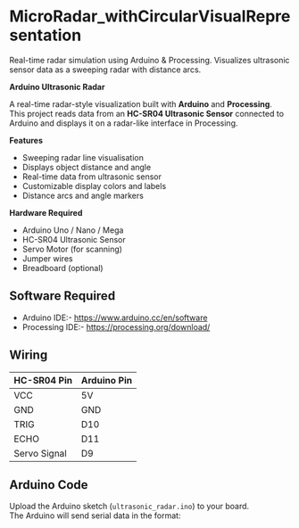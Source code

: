 # MicroRadar_withCircularVisualRepresentation
Real-time radar simulation using Arduino &amp; Processing. Visualizes ultrasonic sensor data as a sweeping radar with distance arcs.

**Arduino Ultrasonic Radar**
 
A real-time radar-style visualization built with **Arduino** and **Processing**.  
This project reads data from an **HC-SR04 Ultrasonic Sensor** connected to Arduino and displays it on a radar-like interface in Processing.

**Features**
- Sweeping radar line visualisation
- Displays object distance and angle
- Real-time data from ultrasonic sensor
- Customizable display colors and labels
- Distance arcs and angle markers

**Hardware Required**
- Arduino Uno / Nano / Mega
- HC-SR04 Ultrasonic Sensor
- Servo Motor (for scanning)
- Jumper wires
- Breadboard (optional)

## Software Required
- Arduino IDE:- https://www.arduino.cc/en/software
- Processing IDE:- https://processing.org/download/

## Wiring
| HC-SR04 Pin | Arduino Pin |
|-------------|------------|
| VCC         | 5V         |
| GND         | GND        |
| TRIG        | D10        |
| ECHO        | D11        |
| Servo Signal| D9         |

## Arduino Code
Upload the Arduino sketch (`ultrasonic_radar.ino`) to your board.  
The Arduino will send serial data in the format:
